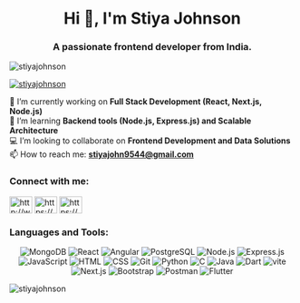 <h1 align="center">Hi 👋, I'm Stiya Johnson</h1>
<h3 align="center">A passionate frontend developer from India.</h3>

<p align="left"> <img src="https://komarev.com/ghpvc/?username=stiyajohnson&label=Profile%20views&color=0e75b6&style=flat" alt="stiyajohnson" /> </p>

<p align="left"> <a href="https://github.com/ryo-ma/github-profile-trophy"><img src="https://github-profile-trophy.vercel.app/?username=stiyajohnson" alt="stiyajohnson" /></a> </p>

 

🔭 I’m currently working on **Full Stack Development (React, Next.js, Node.js)**  
🌱 I’m learning **Backend tools (Node.js, Express.js) and Scalable Architecture**  
💻 I’m looking to collaborate on **Frontend Development and Data Solutions**  
📫 How to reach me: **stiyajohn9544@gmail.com**




<h3 align="left">Connect with me:</h3>
<p align="left">
<a href="https://www.linkedin.com/in/stiya-johnson-015707325/" target="blank"><img align="center" src="https://raw.githubusercontent.com/rahuldkjain/github-profile-readme-generator/master/src/images/icons/Social/linked-in-alt.svg" alt="http://www.linkedin.com/in/stiya-johnson-015707325" height="30" width="40" /></a>
<a href="https://www.instagram.com/stiya_johns_/" target="blank"><img align="center" src="https://raw.githubusercontent.com/rahuldkjain/github-profile-readme-generator/master/src/images/icons/Social/instagram.svg" alt="https://www.instagram.com/stiya_johns_/" height="30" width="40" /></a>
<a href="https://www.hackerrank.com/profile/stiyajohn9544" target="blank"><img align="center" src="https://raw.githubusercontent.com/rahuldkjain/github-profile-readme-generator/master/src/images/icons/Social/hackerrank.svg" alt="https://www.hackerrank.com/profile/stiyajohn9544" height="30" width="40" /></a>
 <a href="https://leetcode.com/u/stiya_john/" target="blank">
  
</a>

</p>

<h3 align="left">Languages and Tools:</h3>
<p align="center">
  <img src="https://img.shields.io/badge/-MongoDB-47A248?logo=mongodb&logoColor=white&style=for-the-badge" alt="MongoDB" />
  <img src="https://img.shields.io/badge/-React-61DAFB?logo=react&logoColor=black&style=for-the-badge" alt="React" />
  <img src="https://img.shields.io/badge/-Angular-DD0031?logo=angular&logoColor=white&style=for-the-badge" alt="Angular" />
  <img src="https://img.shields.io/badge/-PostgreSQL-336791?logo=postgresql&logoColor=white&style=for-the-badge" alt="PostgreSQL" />
  <img src="https://img.shields.io/badge/-Node.js-339933?logo=node.js&logoColor=white&style=for-the-badge" alt="Node.js" />
  <img src="https://img.shields.io/badge/-Express.js-000000?logo=express&logoColor=white&style=for-the-badge" alt="Express.js" />
  <img src="https://img.shields.io/badge/-JavaScript-F7DF1E?logo=javascript&logoColor=black&style=for-the-badge" alt="JavaScript" />
  <img src="https://img.shields.io/badge/-HTML-E34F26?logo=html5&logoColor=white&style=for-the-badge" alt="HTML" />
  <img src="https://img.shields.io/badge/-CSS-1572B6?logo=css3&logoColor=white&style=for-the-badge" alt="CSS" />
  <img src="https://img.shields.io/badge/-Git-F05032?logo=git&logoColor=white&style=for-the-badge" alt="Git" />
  <img src="https://img.shields.io/badge/-Python-3776AB?logo=python&logoColor=white&style=for-the-badge" alt="Python" />
  <img src="https://img.shields.io/badge/-C-00599C?logo=c&logoColor=white&style=for-the-badge" alt="C" />
  <img src="https://img.shields.io/badge/-Java-007396?logo=java&logoColor=white&style=for-the-badge" alt="Java" />
  <img src="https://img.shields.io/badge/-Dart-0175C2?logo=dart&logoColor=white&style=for-the-badge" alt="Dart" />
   <img src="https://img.shields.io/badge/-Vite-4B50C8?logo=vite&logoColor=white&style=for-the-badge" alt="vite"/>
   <img src="https://img.shields.io/badge/-Next.js-646CFF?logo=next.js&logoColor=white&style=for-the-badge" alt="Next.js"/>
  <img src="https://img.shields.io/badge/-Bootstrap-7952B3?logo=bootstrap&logoColor=white&style=for-the-badge" alt="Bootstrap"/>
  <img src="https://img.shields.io/badge/-Postman-FF6C37?logo=postman&logoColor=white&style=for-the-badge" alt="Postman"/>



  <img src="https://img.shields.io/badge/-Flutter-02569B?logo=flutter&logoColor=white&style=for-the-badge" alt="Flutter" />
</p>


<p><img align="center" src="https://github-readme-stats.vercel.app/api/top-langs?username=stiyajohnson&show_icons=true&locale=en&layout=compact" alt="stiyajohnson" /></p>
